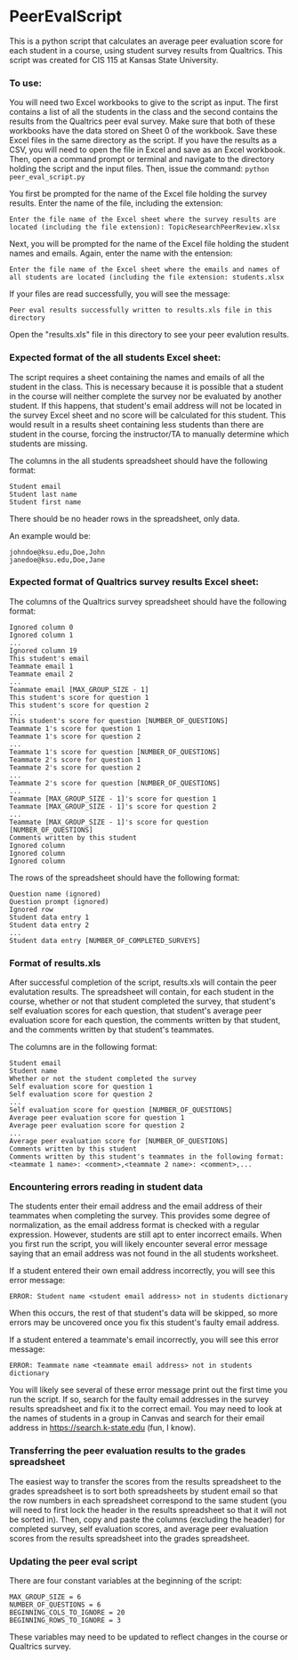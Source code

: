 # PeerEvalScript
This is a python script that calculates an average peer evaluation score for each student in a course, using student survey results from Qualtrics.  This script was created for CIS 115 at Kansas State University.

### To use:
You will need two Excel workbooks to give to the script as input.  The first contains a list of all the students in the class and the second contains the results from the Qualtrics peer eval survey.  Make sure that both of these workbooks have the data stored on Sheet 0 of the workbook. Save these Excel files in the same directory as the script.  If you have the results as a CSV, you will need to open the file in Excel and save as an Excel workbook.  Then, open a command prompt or terminal and navigate to the directory holding the script and the input files.  Then, issue the command:
`python peer_eval_script.py`

You first be prompted for the name of the Excel file holding the survey results.  Enter the name of the file, including the extension:

```
Enter the file name of the Excel sheet where the survey results are located (including the file extension): TopicResearchPeerReview.xlsx
```

Next, you will be prompted for the name of the Excel file holding the student names and emails.  Again, enter the name with the entension:

```
Enter the file name of the Excel sheet where the emails and names of all students are located (including the file extension: students.xlsx
```

If your files are read successfully, you will see the message:

`Peer eval results successfully written to results.xls file in this directory`

Open the "results.xls" file in this directory to see your peer evalution results.

### Expected format of the all students Excel sheet:
The script requires a sheet containing the names and emails of all the student in the class.  This is necessary because it is
possible that a student in the course will neither complete the survey nor be evaluated by another student.  If this happens,
that student's email address will not be located in the survey Excel sheet and no score will be calculated for this student.  This would result in a results sheet containing less students than there are student in the course, forcing the instructor/TA to manually determine which students are missing.

The columns in the all students spreadsheet should have the following format:
```
Student email
Student last name
Student first name
```

There should be no header rows in the spreadsheet, only data.

An example would be:
```
johndoe@ksu.edu,Doe,John
janedoe@ksu.edu,Doe,Jane
```

### Expected format of Qualtrics survey results Excel sheet:
The columns of the Qualtrics survey spreadsheet should have the following format:
```
Ignored column 0
Ignored column 1
...
Ignored column 19  
This student's email  
Teammate email 1  
Teammate email 2  
...
Teammate email [MAX_GROUP_SIZE - 1]
This student's score for question 1
This student's score for question 2
...
This student's score for question [NUMBER_OF_QUESTIONS]
Teammate 1's score for question 1
Teammate 1's score for question 2
...
Teammate 1's score for question [NUMBER_OF_QUESTIONS]
Teammate 2's score for question 1
Teammate 2's score for question 2
...
Teammate 2's score for question [NUMBER_OF_QUESTIONS]
...
Teammate [MAX_GROUP_SIZE - 1]'s score for question 1
Teammate [MAX_GROUP_SIZE - 1]'s score for question 2
...
Teammate [MAX_GROUP_SIZE - 1]'s score for question [NUMBER_OF_QUESTIONS]
Comments written by this student
Ignored column
Ignored column
Ignored column
```

The rows of the spreadsheet should have the following format:
```
Question name (ignored)
Question prompt (ignored)
Ignored row
Student data entry 1
Student data entry 2
...
Student data entry [NUMBER_OF_COMPLETED_SURVEYS]
```

### Format of results.xls
After successful completion of the script, results.xls will contain the peer evalutation results.  The spreadsheet will contain,
for each student in the course, whether or not that student completed the survey, that student's self evaluation scores for
each question, that student's average peer evaluation score for each question, the comments written by that student, and the comments written by that student's teammates.

The columns are in the following format:
```
Student email
Student name
Whether or not the student completed the survey
Self evaluation score for question 1
Self evaluation score for question 2
...
Self evaluation score for question [NUMBER_OF_QUESTIONS]
Average peer evaluation score for question 1
Average peer evaluation score for question 2
...
Average peer evaluation score for [NUMBER_OF_QUESTIONS]
Comments written by this student
Comments written by this student's teammates in the following format: <teammate 1 name>: <comment>,<teammate 2 name>: <comment>,...
```

### Encountering errors reading in student data
The students enter their email address and the email address of their teammates when completing the survey.  This provides some degree
of normalization, as the email address format is checked with a regular expression.  However, students are still apt to enter
incorrect emails.  When you first run the script, you will likely encounter several error message saying that an email address
was not found in the all students worksheet.

If a student entered their own email address incorrectly, you will see this error message:
```
ERROR: Student name <student email address> not in students dictionary
```

When this occurs, the rest of that student's data will be skipped, so more errors may be uncovered once you fix this student's faulty
email address.

If a student entered a teammate's email incorrectly, you will see this error message:
```
ERROR: Teammate name <teammate email address> not in students dictionary
```

You will likely see several of these error message print out the first time you run the script.  If so, search for the faulty
email addresses in the survey results spreadsheet and fix it to the correct email.  You may need to look at the names of students in a group in Canvas and search for their email address in https://search.k-state.edu (fun, I know).

### Transferring the peer evaluation results to the grades spreadsheet
The easiest way to transfer the scores from the results spreadsheet to the grades spreadsheet is to sort both spreadsheets by
student email so that the row numbers in each spreadsheet correspond to the same student (you will need to first lock the header
in the results spreadsheet so that it will not be sorted in).  Then, copy and paste the columns (excluding the header) for completed survey, self evaluation scores, and average peer evaluation scores from the results spreadsheet into the grades spreadsheet.

### Updating the peer eval script
There are four constant variables at the beginning of the script:
```
MAX_GROUP_SIZE = 6
NUMBER_OF_QUESTIONS = 6
BEGINNING_COLS_TO_IGNORE = 20
BEGINNING_ROWS_TO_IGNORE = 3
```
These variables may need to be updated to reflect changes in the course or Qualtrics survey.
